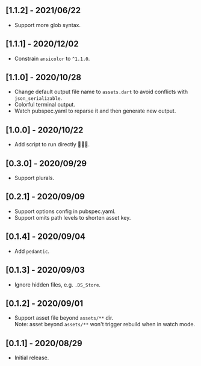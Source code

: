 ## [1.1.2] - 2021/06/22

* Support more glob syntax.

## [1.1.1] - 2020/12/02

* Constrain `ansicolor` to `^1.1.0`.

## [1.1.0] - 2020/10/28

* Change default output file name to `assets.dart` to avoid conflicts with `json_serializable`.
* Colorful terminal output.
* Watch pubspec.yaml to reparse it and then generate new output.

## [1.0.0] - 2020/10/22

* Add script to run directly 🚀🚀🚀.

## [0.3.0] - 2020/09/29

* Support plurals.

## [0.2.1] - 2020/09/09

* Support options config in pubspec.yaml.
* Support omits path levels to shorten asset key.

## [0.1.4] - 2020/09/04

* Add `pedantic`.

## [0.1.3] - 2020/09/03

* Ignore hidden files, e.g. `.DS_Store`.
  
## [0.1.2] - 2020/09/01

* Support asset file beyond `assets/**` dir.  
  Note: asset beyond `assets/**` won't trigger rebuild when in watch mode.

## [0.1.1] - 2020/08/29

* Initial release.
